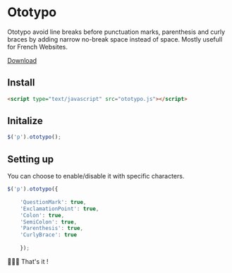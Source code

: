 # Ototypo
Ototypo avoid line breaks before punctuation marks, parenthesis and curly braces by adding narrow no-break space instead of space. Mostly usefull for French Websites.

[Download](https://raw.githubusercontent.com/brunolandowski/ototypo/master/ototypo.js)
## Install
```HTML
<script type="text/javascript" src="ototypo.js"></script>
```
## Initalize
```JavaScript
$('p').ototypo();		
```
## Setting up
You can choose to enable/disable it with specific characters. 
```JavaScript
$('p').ototypo({
		
	'QuestionMark': true,
    'ExclamationPoint': true,
    'Colon': true,
    'SemiColon': true,
	'Parenthesis': true,
	'CurlyBrace': true
           
	});		
```
:cactus::cactus::cactus: That's it !
